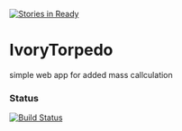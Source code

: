 [![Stories in Ready](https://badge.waffle.io/onovosadovskyi/IvoryTorpedo.png?label=ready&title=Ready)](https://waffle.io/onovosadovskyi/IvoryTorpedo)
# IvoryTorpedo
simple web app for added mass callculation


### Status
[![Build Status](https://travis-ci.org/onovosadovskyi/IvoryTorpedo.svg?branch=master)](https://travis-ci.org/onovosadovskyi/IvoryTorpedo)